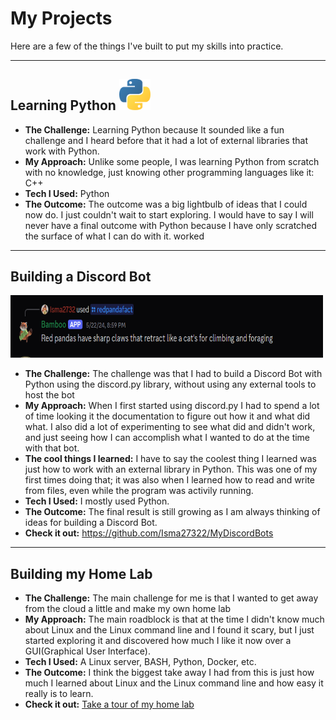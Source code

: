 # My Projects

Here are a few of the things I've built to put my skills into practice.

---
## Learning Python <img src="../_static/python-logo.png" alt="Python logo" style="width:50px; background-color: transparent;"/>

* **The Challenge:** Learning Python because It sounded like a fun challenge and I heard before that it had a lot of external libraries that work with Python.
* **My Approach:** Unlike some people, I was learning Python from scratch with no knowledge, just knowing other programming languages like it: C++
* **Tech I Used:** Python
* **The Outcome:** The outcome was a big lightbulb of ideas that I could now do. I just couldn't wait to start exploring. I would have to say I will never have a final outcome with Python because I have only scratched the surface of what I can do with it. worked

---
## Building a Discord Bot
<img src="../_static/Discord-bot.png" width="500" height="100"/> 

* **The Challenge:** The challenge was that I had to build a Discord Bot with Python using the discord\.py library, without using any external tools to host the bot
* **My Approach:** When I first started using discord\.py I had to spend a lot of time looking it the documentation to figure out how it  and what did what. I also did a lot of experimenting to see what did and didn't work, and just seeing how I can accomplish what I wanted to do at the time with that bot.
* **The cool things I learned:** I have to say the coolest thing I learned was just how to work with an external library in Python. This was one of my first times doing that; it was also when I learned how to read and write from files, even while the program was activily running.
* **Tech I Used:** I mostly used Python.
* **The Outcome:** The final result is still growing as I am always thinking of ideas for building a Discord Bot.
* **Check it out:** https://github.com/Isma27322/MyDiscordBots

---
## Building my Home Lab
* **The Challenge:** The main challenge for me is that I wanted to get away from the cloud a little and make my own home lab
* **My Approach:** The main roadblock is that at the time I didn't know much about Linux and the Linux command line and I found it scary, but I just started exploring it and discovered how much I like it now over a GUI(Graphical User Interface).
* **Tech I Used:** A Linux server, BASH, Python, Docker, etc.
* **The Outcome:** I think the biggest take away I had from this is just how much I learned about Linux and the Linux command line and how easy it really is to learn.
* **Check it out:** [Take a tour of my home lab](../home-lab/index.md)
